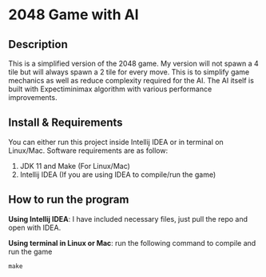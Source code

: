 2048 Game with AI
=========

Description
-----
This is a simplified version of the 2048 game. My version will not spawn a 4 tile
but will always spawn a 2 tile for every move. This is to simplify game mechanics
as well as reduce complexity required for the AI. The AI itself is built with
Expectiminimax algorithm with various performance improvements. 

Install & Requirements
-----
You can either run this project inside Intellij IDEA or in terminal on Linux/Mac.
Software requirements are as follow:  
1. JDK 11 and Make (For Linux/Mac)  
2. Intellij IDEA (If you are using IDEA to compile/run the game)  

How to run the program
-----
**Using Intellij IDEA**: I have included necessary files, just pull the repo 
and open with IDEA.

**Using terminal in Linux or Mac**: run the following command to compile and run the game  
```
make
```